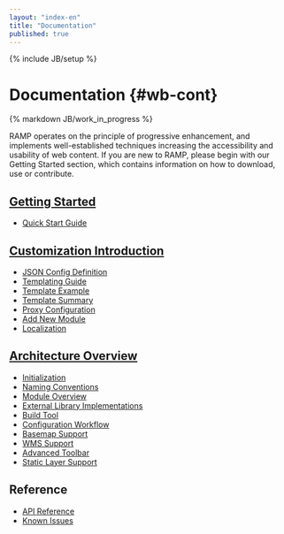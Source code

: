 ```yaml
---
layout: "index-en"
title: "Documentation"
published: true
---
```


{% include JB/setup %}

# Documentation {#wb-cont}

{% markdown JB/work_in_progress %}

RAMP operates on the principle of progressive enhancement, and implements well-established techniques increasing the accessibility and usability of web content. If you are new to RAMP, please begin with our Getting Started section, which contains information on how to download, use or contribute.

## [Getting Started](/docs/started-en.html)
* [Quick Start Guide](/docs/quick-start-en.html)

## [Customization Introduction](/docs/ramp-customization-intro-en.html)
* [JSON Config Definition](/docs/json-config-en.html)
* [Templating Guide](/docs/template-guide-en.html)
* [Template Example](/docs/template-example-en.html)
* [Template Summary](/docs/template-summary-en.html)
* [Proxy Configuration](/docs/proxy.html)
* [Add New Module](/docs/add-new-module.html)
* [Localization](/docs/locale-en.html)

## [Architecture Overview](/docs/architecture-overview-en.html)
* [Initialization](/docs/dojo-setup-en.html)
* [Naming Conventions](/docs/namingconventions-en.html)
* [Module Overview](/docs/module-overview-en.html)
* [External Library Implementations](/docs/external-libraries-en.html)
* [Build Tool](/docs/build-tool-en.html)
* [Configuration Workflow](/docs/configuration-flow-en.html)
* [Basemap Support](/docs/basemap-support-en.html)
* [WMS Support](/docs/wms-support-en.html)
* [Advanced Toolbar](/docs/advanced-toolbar-en.html)
* [Static Layer Support](/docs/static-layer-support-en.html)


## Reference
* [API Reference](/api/3.0/yuidoc/index.html)
* [Known Issues](/docs/known-issues-en.html)